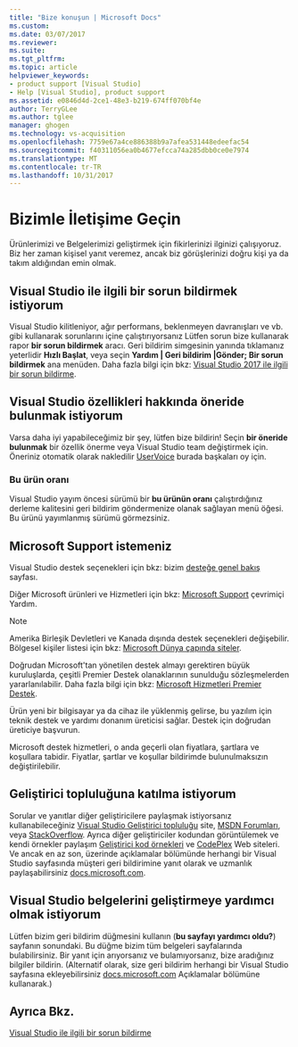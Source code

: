 ```yaml
---
title: "Bize konuşun | Microsoft Docs"
ms.custom: 
ms.date: 03/07/2017
ms.reviewer: 
ms.suite: 
ms.tgt_pltfrm: 
ms.topic: article
helpviewer_keywords:
- product support [Visual Studio]
- Help [Visual Studio], product support
ms.assetid: e0846d4d-2ce1-48e3-b219-674ff070bf4e
author: TerryGLee
ms.author: tglee
manager: ghogen
ms.technology: vs-acquisition
ms.openlocfilehash: 7759e67a4ce886388b9a7afea531448edeefac54
ms.sourcegitcommit: f40311056ea0b4677efcca74a285dbb0ce0e7974
ms.translationtype: MT
ms.contentlocale: tr-TR
ms.lasthandoff: 10/31/2017
---
```

# <a name="talk-to-us"></a>Bizimle İletişime Geçin
Ürünlerimizi ve Belgelerimizi geliştirmek için fikirlerinizi ilginizi çalışıyoruz. Biz her zaman kişisel yanıt veremez, ancak biz görüşlerinizi doğru kişi ya da takım aldığından emin olmak.  

## <a name="i-want-to-report-a-problem-with-visual-studio"></a>Visual Studio ile ilgili bir sorun bildirmek istiyorum  
 Visual Studio kilitleniyor, ağır performans, beklenmeyen davranışları ve vb. gibi kullanarak sorunlarını içine çalıştırıyorsanız Lütfen sorun bize kullanarak rapor **bir sorun bildirmek** aracı. Geri bildirim simgesinin yanında tıklamanız yeterlidir **Hızlı Başlat**, veya seçin **Yardım &#124; Geri bildirim &#124;Gönder; Bir sorun bildirmek** ana menüden. Daha fazla bilgi için bkz: [Visual Studio 2017 ile ilgili bir sorun bildirme](how-to-report-a-problem-with-visual-studio-2017.md).  

## <a name="i-want-to-make-a-suggestion-about-visual-studio-features"></a>Visual Studio özellikleri hakkında öneride bulunmak istiyorum  
 Varsa daha iyi yapabileceğimiz bir şey, lütfen bize bildirin! Seçin **bir öneride bulunmak** bir özellik önerme veya Visual Studio team değiştirmek için. Öneriniz otomatik olarak nakledilir [UserVoice](https://visualstudio.uservoice.com) burada başkaları oy için.  

### <a name="rate-this-product"></a>Bu ürün oranı  
 Visual Studio yayım öncesi sürümü bir **bu ürünün oranı** çalıştırdığınız derleme kalitesini geri bildirim göndermenize olanak sağlayan menü öğesi. Bu ürünü yayımlanmış sürümü görmezsiniz.  

## <a name="i-want-to-contact-microsoft-support"></a>Microsoft Support istemeniz  
Visual Studio destek seçenekleri için bkz: bizim [desteğe genel bakış](https://www.visualstudio.com/vs/support/) sayfası.

Diğer Microsoft ürünleri ve Hizmetleri için bkz: [Microsoft Support](http://go.microsoft.com/fwlink/?LinkID=99019) çevrimiçi Yardım.

> [!NOTE]
> Amerika Birleşik Devletleri ve Kanada dışında destek seçenekleri değişebilir. Bölgesel kişiler listesi için bkz: [Microsoft Dünya çapında siteler](http://www.microsoft.com/worldwide/).  

Doğrudan Microsoft'tan yönetilen destek almayı gerektiren büyük kuruluşlarda, çeşitli Premier Destek olanaklarının sunulduğu sözleşmelerden yararlanılabilir. Daha fazla bilgi için bkz: [Microsoft Hizmetleri Premier Destek](http://go.microsoft.com/fwlink/?LinkId=258223).  

Ürün yeni bir bilgisayar ya da cihaz ile yüklenmiş gelirse, bu yazılım için teknik destek ve yardımı donanım üreticisi sağlar. Destek için doğrudan üreticiye başvurun.  

Microsoft destek hizmetleri, o anda geçerli olan fiyatlara, şartlara ve koşullara tabidir. Fiyatlar, şartlar ve koşullar bildirimde bulunulmaksızın değiştirilebilir.  

## <a name="i-want-to-get-involved-in-the-developer-community"></a>Geliştirici topluluğuna katılma istiyorum  
 Sorular ve yanıtlar diğer geliştiricilere paylaşmak istiyorsanız kullanabileceğiniz [Visual Studio Geliştirici topluluğu](https://developercommunity.visualstudio.com/index.html) site, [MSDN Forumları](http://social.msdn.microsoft.com/Forums/home), veya [StackOverflow](http://stackoverflow.com/). Ayrıca diğer geliştiriciler kodundan görüntülemek ve kendi örnekler paylaşım [Geliştirici kod örnekleri](http://code.msdn.microsoft.com/) ve [CodePlex](http://www.codeplex.com/) Web siteleri. Ve ancak en az son, üzerinde açıklamalar bölümünde herhangi bir Visual Studio sayfasında müşteri geri bildirimine yanıt olarak ve uzmanlık paylaşabilirsiniz [docs.microsoft.com](https://docs.microsoft.com/visualstudio/).

## <a name="i-want-to-help-improve-the-visual-studio-documentation"></a>Visual Studio belgelerini geliştirmeye yardımcı olmak istiyorum  
  Lütfen bizim geri bildirim düğmesini kullanın (**bu sayfayı yardımcı oldu?**) sayfanın sonundaki. Bu düğme bizim tüm belgeleri sayfalarında bulabilirsiniz. Bir yanıt için arıyorsanız ve bulamıyorsanız, bize aradığınız bilgiler bildirin. (Alternatif olarak, size geri bildirim herhangi bir Visual Studio sayfasına ekleyebilirsiniz [docs.microsoft.com](https://docs.microsoft.com/visualstudio/) Açıklamalar bölümüne kullanarak.)

## <a name="see-also"></a>Ayrıca Bkz.  
 [Visual Studio ile ilgili bir sorun bildirme](how-to-report-a-problem-with-visual-studio-2017.md)
